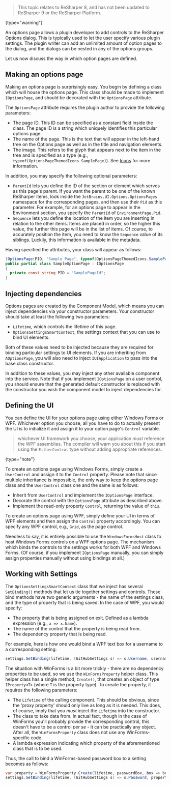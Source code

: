 [//]: # (title: Options Pages)

 >  This topic relates to ReSharper 8, and has not been updated to ReSharper 9 or the ReSharper Platform.
 >
 {type="warning"}

An options page allows a plugin developer to add controls to the ReSharper Options dialog. This is typically used to let the user specify various plugin settings. The plugin writer can add an unlimited amount of option pages to the dialog, and the dialogs can be nested in any of the options groups.

Let us now discuss the way in which option pages are defined.

## Making an options page

Making an options page is surprisingly easy. You begin by defining a class which will house the options page. This class should be made to implement `IOptionsPage`, and should be decorated with the `OptionsPage` attribute.

The `OptionsPage` attribute requires the plugin author to provide the following parameters:

* The page ID. This ID can be specified as a constant field inside the class. The page ID is a string which uniquely identifies this particular options page.
* The name of the page. This is the text that will appear in the left-hand tree on the Options page as well as in the title and navigation elements.
* The image. This refers to the glyph that appears next to the item in the tree and is specified as a type (e.g., `typeof(OptionsPageThemedIcons.SamplePage)`). See [Icons](Shell_Icons.md) for more information.

In addition, you may specify the following optional parameters:

* `ParentId` lets you define the ID of the section or element which serves as this page's parent. If you want the parent to be one of the known ReSharper items, look inside the `JetBrains.UI.Options.OptionsPages` namespace for the corresponding pages, and then use their `Pid` as this parameter. For example, for an options page to appear in the Environment section, you specify the `ParentId` of `EnvironmentPage.Pid`.
* `Sequence` lets you define the location of the item you are inserting in relation to the other items. Items are placed in order, so the higher this value, the further this page will be in the list of items. Of course, to accurately position the item, you need to know the `Sequence` value of its siblings. Luckily, this information is available in the metadata.

Having specified the attributes, your class will appear as follows:

```csharp
[OptionsPage(PID, "Sample Page", typeof(OptionsPageThemedIcons.SamplePage), ParentId = ToolsPage.PID)]
public partial class SampleOptionPage : IOptionsPage
{
  private const string PID = "SamplePageId";
}
```

## Injecting dependencies

Options pages are created by the Component Model, which means you can inject dependencies via your constructor parameters. Your constructor should take at least the following two parameters:

* `Lifetime`, which controls the lifetime of this page.
* `OptionsSettingsSmartContext`, the settings context that you can use to bind UI elements.

Both of these values need to be injected because they are required for binding particular settings to UI elements. If you are inheriting from `AOptionsPage`, you will also need to inject `IUIApplication` to pass into the base class constructor.

In addition to these values, you may inject any other available component into the service. Note that if you implement `IOptionsPage` on a user control, you should ensure that the generated default constructor is replaced with the constructor you wish the component model to inject dependencies for.

## Defining the UI

You can define the UI for your options page using either Windows Forms or WPF. Whichever option you choose, all you have to do to actually present the UI is to initialize it and assign it to your option page's `Control` variable.

 >  whichever UI framework you choose, your application _must_ reference the WPF assemblies. The compiler will warn you about this if you start using the `EitherControl` type without adding appropriate references.
 >
 {type="note"}

To create an options page using Windows Forms, simply create a `UserControl` and assign it to the `Control` property. Please note that since multiple inheritance is impossible, the only way to keep the options page class and the `UserControl` class one and the same is as follows:

* Inherit from `UserControl` and implement the `IOptionsPage` interface.
* Decorate the control with the `OptionsPage` attribute as described above.
* Implement the read-only property `Control`, returning the value of `this`.

To create an options page using WPF, simply define your UI in terms of WPF elements and then assign the `Control` property accordingly. You can specify any WPF control, e.g., `Grid`, as the page control.

Needless to say, it is entirely possible to use the `WindowsFormsHost` class to host Windows Forms controls on a WPF options page. The mechanism which binds the controls to the settings works for both WPF and Windows Forms. (Of course, if you implement `IOptionsPage` manually, you can simply assign properties manually without using bindings at all.)

## Working with Settings

The `OptionsSettingsSmartContext` class that we inject has several `SetBinding()` methods that let us tie together settings and controls. These bind methods have two generic arguments - the name of the settings class, and the type of property that is being saved. In the case of WPF, you would specify:

* The property that is being assigned on exit. Defined as a lambda expression (e.g., `x => x.Name`).
* The name of the control that the property is being read from.
* The dependency property that is being read.

For example, here is how one would bind a WPF text box for a username to a corresponding setting:

```csharp
settings.SetBinding(lifetime, (GitHubSettings s) => s.Username, usernameBox, TextBox.TextProperty);
```

The situation with WinForms is a bit more trickly - there are no dependency properties to be used, so we use the `WinFormsProperty` helper class. This helper class has a single method, `Create()`, that creates an object of type `IProperty<T>` (where `T` is the property type). To create the property, it requires the following parameters:

* The `Lifetime` of the calling component. This should be obvious, since the 'proxy property' should only live as long as it is needed. This does, of course, imply that you _must_ inject the `Lifetime` into the constructor.
* The class to take data from. In actual fact, though in the case of WinForms you'll probably provide the corresponding control, this doesn't have to be a control _per se_ - it can be practically any object. After all, the `WinFormsProperty` class does not use any WinForms-specific code.
* A lambda expression indicating which property of the aforementioned class that is to be used.

Thus, the call to bind a WinForms-based password box to a setting becomes as follows:

```csharp
var property = WinFormsProperty.Create(lifetime, passwordBox, box => box.Text, true);
settings.SetBinding(lifetime, (GitHubSettings s) => s.Password, property);
```
